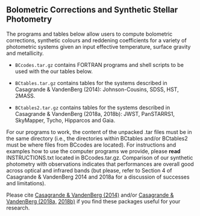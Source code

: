 Bolometric Corrections and Synthetic Stellar Photometry 
-------------------------------------------------------

The programs and tables below allow users to compute bolometric corrections, synthetic colours and reddening coefficients for a variety of photometric systems given an input effective temperature, surface gravity and metallicity. 

- ``BCcodes.tar.gz`` contains FORTRAN programs and shell scripts to be used with the our tables below. 

- ``BCtables.tar.gz`` contains tables for the systems described in Casagrande & VandenBerg (2014): Johnson-Cousins, SDSS, HST, 2MASS.

- ``BCtables2.tar.gz`` contains tables for the systems described in Casagrande & VandenBerg (2018a, 2018b): JWST, PanSTARRS1, SkyMapper, Tycho, Hipparcos and Gaia.

For our programs to work, the content of the unpacked .tar files must be in the same directory (i.e., the directories within BCtables and/or BCtables2 must be where files from BCcodes are located). For instructions and examples how to use the computer programs we provide, please **read** INSTRUCTIONS.txt located in BCcodes.tar.gz.
Comparison of our synthetic photometry with observations indicates that performances are overall good across optical and infrared bands (but please, refer to Section 4 of Casagrande & VandenBerg 2014 and 2018a for a discussion of successes
and limitations).

Please cite [Casagrande & VandenBerg (2014)](http://adsabs.harvard.edu/abs/2014MNRAS.444..392C) and/or [Casagrande & VandenBerg (2018a,](http://adsabs.harvard.edu/abs/2018MNRAS.475.5023C) [2018b)](http://adsabs.harvard.edu/abs/2018MNRAS.479L.102C) if you find these packages useful for your research. 
